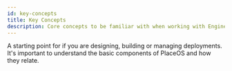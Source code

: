 ```yaml
---
id: key-concepts
title: Key Concepts
description: Core concepts to be familiar with when working with Engine.
---
```

 

A starting point for if you are designing, building or managing deployments.
It's important to understand the basic components of PlaceOS and how they relate.

<!-- note on heirarchical structure, either here or in one of the top/bottom levels -->
